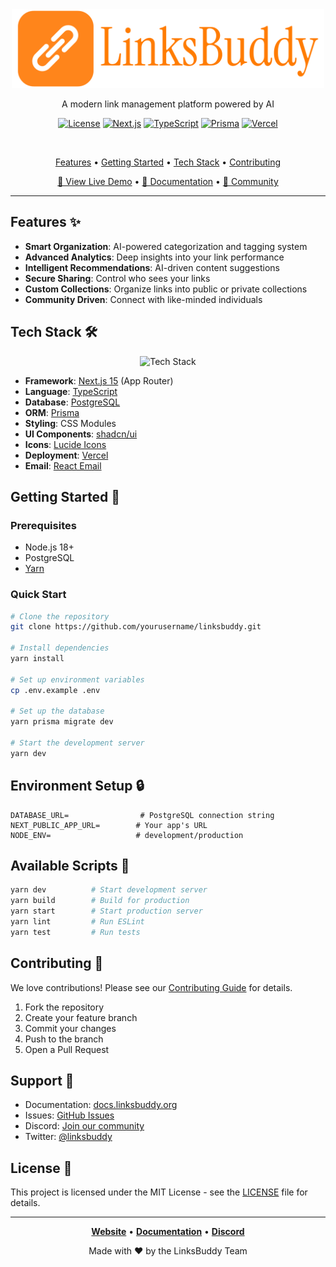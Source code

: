 <div align="center">
  <img src="public/assets/Logo Files/png/logo-no-background.png" alt="LinksBuddy Logo" width="500"/>

  <p align="center">
    A modern link management platform powered by AI
  </p>

  <div align="center">

[![License](https://img.shields.io/badge/license-MIT-blue.svg)](LICENSE)
[![Next.js](https://img.shields.io/badge/Next.js-15-black)](https://nextjs.org/)
[![TypeScript](https://img.shields.io/badge/TypeScript-5.2-blue)](https://www.typescriptlang.org/)
[![Prisma](https://img.shields.io/badge/Prisma-5.7-lightgrey)](https://www.prisma.io/)
[![Vercel](https://img.shields.io/badge/Vercel-Deploy-black)](https://vercel.com)

  </div>

  <br />

  <p align="center">
    <a href="#features">Features</a> •
    <a href="#getting-started">Getting Started</a> •
    <a href="#tech-stack">Tech Stack</a> •
    <a href="#contributing">Contributing</a>
  </p>
</div>

<div align="center">

[🚀 View Live Demo](https://linksbuddy.org) • [📖 Documentation](https://docs.linksbuddy.org) • [🤝 Community](https://discord.gg/linksbuddy)

</div>

---

## Features ✨

- **Smart Organization**: AI-powered categorization and tagging system
- **Advanced Analytics**: Deep insights into your link performance
- **Intelligent Recommendations**: AI-driven content suggestions
- **Secure Sharing**: Control who sees your links
- **Custom Collections**: Organize links into public or private collections
- **Community Driven**: Connect with like-minded individuals

## Tech Stack 🛠️

<div align="center">

![Tech Stack](public/assets/tech-stack.png)

</div>

- **Framework**: [Next.js 15](https://nextjs.org/) (App Router)
- **Language**: [TypeScript](https://www.typescriptlang.org/)
- **Database**: [PostgreSQL](https://www.postgresql.org/)
- **ORM**: [Prisma](https://www.prisma.io/)
- **Styling**: CSS Modules
- **UI Components**: [shadcn/ui](https://ui.shadcn.com/)
- **Icons**: [Lucide Icons](https://lucide.dev/)
- **Deployment**: [Vercel](https://vercel.com)
- **Email**: [React Email](https://react.email/)

## Getting Started 🚀

### Prerequisites

- Node.js 18+
- PostgreSQL
- [Yarn](https://yarnpkg.com/)

### Quick Start

```bash
# Clone the repository
git clone https://github.com/yourusername/linksbuddy.git

# Install dependencies
yarn install

# Set up environment variables
cp .env.example .env

# Set up the database
yarn prisma migrate dev

# Start the development server
yarn dev
```

## Environment Setup 🔒

```env
DATABASE_URL=                # PostgreSQL connection string
NEXT_PUBLIC_APP_URL=        # Your app's URL
NODE_ENV=                   # development/production
```

## Available Scripts 📜

```bash
yarn dev          # Start development server
yarn build        # Build for production
yarn start        # Start production server
yarn lint         # Run ESLint
yarn test         # Run tests
```

## Contributing 🤝

We love contributions! Please see our [Contributing Guide](CONTRIBUTING.md) for details.

1. Fork the repository
2. Create your feature branch
3. Commit your changes
4. Push to the branch
5. Open a Pull Request

## Support 💬

- Documentation: [docs.linksbuddy.org](https://docs.linksbuddy.org)
- Issues: [GitHub Issues](https://github.com/yourusername/linksbuddy/issues)
- Discord: [Join our community](https://discord.gg/linksbuddy)
- Twitter: [@linksbuddy](https://twitter.com/linksbuddy)

## License 📄

This project is licensed under the MIT License - see the [LICENSE](LICENSE) file for details.

---

<div align="center">

**[Website](https://linksbuddy.org)** • **[Documentation](https://docs.linksbuddy.org)** • **[Discord](https://discord.gg/linksbuddy)**

Made with ❤️ by the LinksBuddy Team

</div>
